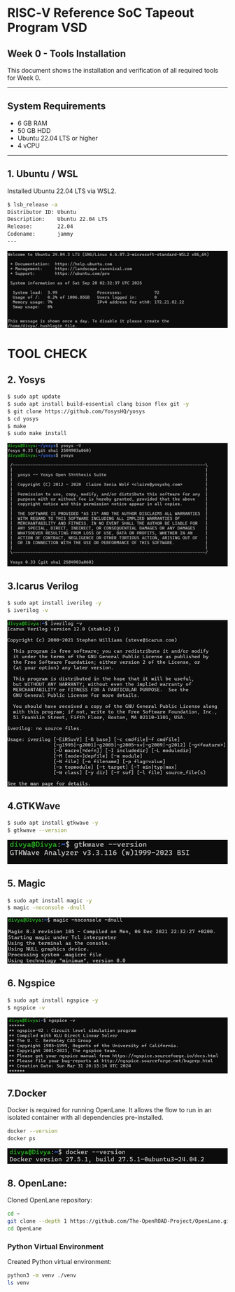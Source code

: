 # RISC‑V Reference SoC Tapeout Program VSD  
## Week 0 - Tools Installation

This document shows the installation and verification of all required tools for Week 0.

---

## System Requirements

- 6 GB RAM  
- 50 GB HDD  
- Ubuntu 22.04 LTS or higher  
- 4 vCPU  

---

## 1. Ubuntu / WSL

Installed Ubuntu 22.04 LTS via WSL2.

```bash
$ lsb_release -a
Distributor ID: Ubuntu
Description:    Ubuntu 22.04 LTS
Release:        22.04
Codename:       jammy
---
```
![ubuntu Installed](https://github.com/bdivya-9125/soc-odyssey-week0-lab-setup/blob/main/Week0/Task0/Images/ubuntu_install.jpg?raw=true)

# TOOL CHECK
## 2. Yosys

```bash
$ sudo apt update
$ sudo apt install build-essential clang bison flex git -y
$ git clone https://github.com/YosysHQ/yosys
$ cd yosys
$ make
$ sudo make install
```
![Yosys Installed](https://github.com/bdivya-9125/soc-odyssey-week0-lab-setup/blob/main/Week0/Task0/Images/yosys.jpg?raw=true)

## 3.Icarus Verilog
```bash
$ sudo apt install iverilog -y
$ iverilog -v
```
![iverilog Installed](https://github.com/bdivya-9125/soc-odyssey-week0-lab-setup/blob/main/Week0/Task0/Images/iverilog.jpg?raw=true)

## 4.GTKWave
```bash
$ sudo apt install gtkwave -y
$ gtkwave --version
```
![GTKWave Installed](https://github.com/bdivya-9125/soc-odyssey-week0-lab-setup/blob/main/Week0/Task0/Images/gtkwave.jpg?raw=true)

## 5. Magic
```bash
$ sudo apt install magic -y
$ magic -noconsole -dnull
```
![Magic Installed](https://github.com/bdivya-9125/soc-odyssey-week0-lab-setup/blob/main/Week0/Task0/Images/magic%20vlsi.jpg?raw=true)

## 6. Ngspice
```bash
$ sudo apt install ngspice -y
$ ngspice -v
```
![Ngspice Installed](https://github.com/bdivya-9125/soc-odyssey-week0-lab-setup/blob/main/Week0/Task0/Images/ngspice.jpg?raw=true)

## 7.Docker

Docker is required for running OpenLane. It allows the flow to run in an isolated container with all dependencies pre-installed.
```bash
docker --version
docker ps
```
![Docker_Installed](https://github.com/bdivya-9125/soc-odyssey-week0-lab-setup/blob/main/Week0/Task0/Images/docker.jpg?raw=true)

## 8. OpenLane:
Cloned OpenLane repository:

```bash
cd ~
git clone --depth 1 https://github.com/The-OpenROAD-Project/OpenLane.git
cd OpenLane
```
### Python Virtual Environment

Created Python virtual environment:
```bash
python3 -m venv ./venv
ls venv





